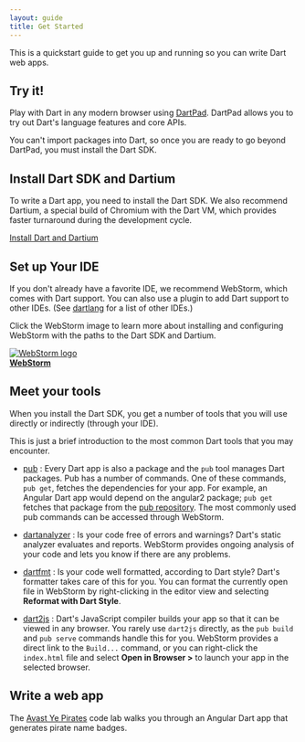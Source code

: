 ```yaml
---
layout: guide
title: Get Started
---
```


This is a quickstart guide to get you up and running so you
can write Dart web apps.

## Try it!

Play with Dart in any modern browser using
[DartPad]({{site.dartlang}}/tools/dartpad).
DartPad allows you to try out Dart's language
features and core APIs.

You can't import packages into Dart, so once you are
ready to go beyond DartPad, you must install the Dart SDK.

## Install Dart SDK and Dartium

To write a Dart app, you need to install the Dart SDK.
We also recommend Dartium,
a special build of Chromium with the Dart VM,
which provides faster turnaround during the development cycle.

[Install Dart and Dartium]({{site.dartlang}}/install/)

## Set up Your IDE

If you don't already have a favorite IDE, we recommend WebStorm,
which comes with Dart support. You can also use a plugin to
add Dart support to other IDEs.
(See [dartlang]({{site.dartlang}}/tools) for a list of other IDEs.)

Click the WebStorm image to learn more about installing and
configuring WebStorm with the paths to the Dart SDK and Dartium.

<a href="/tools/webstorm">
<img src="{% asset_path 'webstorm.png' %}" alt="WebStorm logo"><br>
<b>WebStorm</b>
</a>

## Meet your tools

When you install the Dart SDK, you get a number of tools
that you will use directly or indirectly (through your IDE).

This is just a brief introduction to the most common Dart tools
that you may encounter.

* [pub](/tools/pub/)
: Every Dart app is also a package and the `pub` tool manages Dart packages.
  Pub has a number of commands. One of these commands, `pub get`,
  fetches the dependencies for your app. For example,
  an Angular Dart app would depend on the angular2 package;
  `pub get` fetches that package from the
  [pub repository](https://pub.dartlang.org/).
  The most commonly used pub commands can be accessed through WebStorm.

* [dartanalyzer](https://github.com/dart-lang/sdk/tree/master/pkg/analyzer_cli#dartanalyzer)
: Is your code free of errors and warnings? Dart's static analyzer
  evaluates and reports. WebStorm provides ongoing analysis
  of your code and lets you know if there are any problems.

* [dartfmt](https://github.com/dart-lang/dart_style#readme)
: Is your code well formatted, according to Dart style?
  Dart's formatter takes care of this for you. You can format
  the currently open file in WebStorm by right-clicking in the
  editor view and selecting **Reformat with Dart Style**.

* [dart2js](/tools/dart2js)
: Dart's JavaScript compiler builds your app so that it
  can be viewed in any browser.
  You rarely use `dart2js` directly, as the `pub build` and
  `pub serve` commands handle this for you. WebStorm provides
  a direct link to the `Build...` command, or you can right-click
  the `index.html` file and select **Open in Browser >**
  to launch your app in the selected browser.

## Write a web app

The [Avast Ye Pirates](/codelabs/ng2/) code lab walks you
through an Angular Dart app that generates
pirate name badges.

